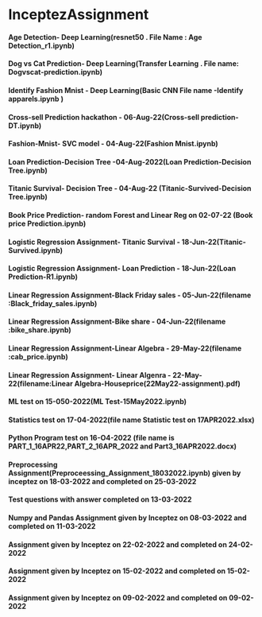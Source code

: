 # InceptezAssignment
#### Age Detection- Deep Learning(resnet50 . File Name : Age Detection_r1.ipynb)
#### Dog vs Cat Prediction- Deep Learning(Transfer Learning . File name: Dogvscat-prediction.ipynb)
#### Identify Fashion Mnist - Deep Learning(Basic CNN File name -Identify apparels.ipynb )

#### Cross-sell Prediction hackathon - 06-Aug-22(Cross-sell prediction-DT.ipynb)
#### Fashion-Mnist- SVC model - 04-Aug-22(Fashion Mnist.ipynb)
#### Loan Prediction-Decision Tree -04-Aug-2022(Loan Prediction-Decision Tree.ipynb)
#### Titanic Survival- Decision Tree - 04-Aug-22 (Titanic-Survived-Decision Tree.ipynb)
#### Book Price Prediction- random Forest and Linear Reg on 02-07-22 (Book price Prediction.ipynb)
#### Logistic Regression Assignment- Titanic Survival - 18-Jun-22(Titanic-Survived.ipynb)
#### Logistic Regression Assignment- Loan Prediction - 18-Jun-22(Loan Prediction-R1.ipynb)
#### Linear Regression Assignment-Black Friday sales - 05-Jun-22(filename :Black_friday_sales.ipynb)
#### Linear Regression Assignment-Bike share - 04-Jun-22(filename :bike_share.ipynb)
#### Linear Regression Assignment-Linear Algebra - 29-May-22(filename :cab_price.ipynb)
#### Linear Regression Assignment- Linear Algenra - 22-May-22(filename:Linear Algebra-Houseprice(22May22-assignment).pdf)
#### ML test on 15-050-2022(ML Test-15May2022.ipynb)
#### Statistics test on 17-04-2022(file name Statistic test on 17APR2022.xlsx)
#### Python Program test on 16-O4-2022 (file name is PART_1_16APR22,PART_2_16APR_2022 and Part3_16APR2022.docx)
#### Preprocessing Assignment(Preproceessing_Assignment_18032022.ipynb) given by inceptez on 18-03-2022 and completed on 25-03-2022
#### Test questions with answer completed on 13-03-2022
#### Numpy and Pandas Assignment given by Inceptez on 08-03-2022 and completed on 11-03-2022
#### Assignment given by Inceptez on 22-02-2022 and completed on 24-02-2022
#### Assignment given by Inceptez on 15-02-2022 and completed on 15-02-2022
#### Assignment given by Inceptez on 09-02-2022 and completed on 09-02-2022
